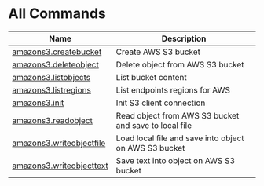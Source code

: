 
# All Commands

| Name | Description |
| ---- | ----------- |
| [amazons3.createbucket](https://github.com/G1ANT-Robot/G1ANT.Addon.AmazonS3/blob/master/G1ANT.Addon.AmazonS3/Commands/CreateBucketCommand.md) | Create AWS S3 bucket |
| [amazons3.deleteobject](https://github.com/G1ANT-Robot/G1ANT.Addon.AmazonS3/blob/master/G1ANT.Addon.AmazonS3/Commands/DeleteObjectCommand.md) | Delete object from AWS S3 bucket |
| [amazons3.listobjects](https://github.com/G1ANT-Robot/G1ANT.Addon.AmazonS3/blob/master/G1ANT.Addon.AmazonS3/Commands/ListObjectsCommand.md) | List bucket content |
| [amazons3.listregions](https://github.com/G1ANT-Robot/G1ANT.Addon.AmazonS3/blob/master/G1ANT.Addon.AmazonS3/Commands/ListRegionsCommand.md) | List endpoints regions for AWS |
| [amazons3.init](https://github.com/G1ANT-Robot/G1ANT.Addon.AmazonS3/blob/master/G1ANT.Addon.AmazonS3/Commands/OpenCommand.md) | Init S3 client connection |
| [amazons3.readobject](https://github.com/G1ANT-Robot/G1ANT.Addon.AmazonS3/blob/master/G1ANT.Addon.AmazonS3/Commands/ReadObjectCommand.md) | Read object from AWS S3 bucket and save to local file |
| [amazons3.writeobjectfile](https://github.com/G1ANT-Robot/G1ANT.Addon.AmazonS3/blob/master/G1ANT.Addon.AmazonS3/Commands/WriteObjectFromFileCommand.md) | Load local file and save into object on AWS S3 bucket |
| [amazons3.writeobjecttext](https://github.com/G1ANT-Robot/G1ANT.Addon.AmazonS3/blob/master/G1ANT.Addon.AmazonS3/Commands/WriteObjectFromTextCommand.md) | Save text into object on AWS S3 bucket |
